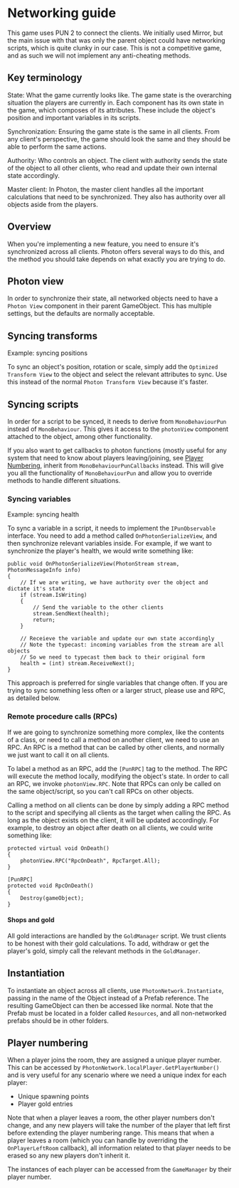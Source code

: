 # Networking guide

This game uses PUN 2 to connect the clients. We initially used Mirror, but the main issue with that was only the parent
object could have networking scripts, which is quite clunky in our case. This is not a competitive game, and as such we
will not implement any anti-cheating methods.

## Key terminology

State: What the game currently looks like. The game state is the overarching situation the players are currently in.
Each component has its own state in the game, which composes of its attributes. These include the object's position and
important variables in its scripts.

Synchronization: Ensuring the game state is the same in all clients. From any client's perspective, the game should
look the same and they should be able to perform the same actions.

Authority: Who controls an object. The client with authority sends the state of the object to all other clients, who
read and update their own internal state accordingly.

Master client: In Photon, the master client handles all the important calculations that need to be synchronized. They
also has authority over all objects aside from the players.

## Overview

When you're implementing a new feature, you need to ensure it's synchronized across all clients. Photon offers several
ways to do this, and the method you should take depends on what exactly you are trying to do.

## Photon view

In order to synchronize their state, all networked objects need to have a `Photon View` component in their parent
GameObject. This has multiple settings, but the defaults are normally acceptable.

## Syncing transforms

Example: syncing positions

To sync an object's position, rotation or scale, simply add the `Optimized Transform View` to the object and select the
relevant attributes to sync. Use this instead of the normal `Photon Transform View` because it's faster.

## Syncing scripts

In order for a script to be synced, it needs to derive from `MonoBehaviourPun` instead of `MonoBehaviour`. This gives it
access to the `photonView` component attached to the object, among other functionality.

If you also want to get callbacks to photon functions (mostly useful for any system that need to know about players
leaving/joining, see [Player Numbering](#player-numbering), inherit from `MonoBehaviourPunCallbacks` instead. This will
give you all the functionality of `MonoBehaviourPun` and allow you to override methods to handle different situations.

### Syncing variables

Example: syncing health

To sync a variable in a script, it needs to implement the `IPunObservable` interface. You need to add a method
called `OnPhotonSerializeView`, and then synchronize relevant variables inside. For example, if we want to synchronize
the player's health, we would write something like:

```
public void OnPhotonSerializeView(PhotonStream stream, PhotonMessageInfo info)
{
	// If we are writing, we have authority over the object and dictate it's state
	if (stream.IsWriting) 
	{
		// Send the variable to the other clients
		stream.SendNext(health); 
		return;
	}

	// Receieve the variable and update our own state accordingly
	// Note the typecast: incoming variables from the stream are all objects
	// So we need to typecast them back to their original form
	health = (int) stream.ReceiveNext(); 
}
```

This approach is preferred for single variables that change often. If you are trying to sync something less often or a
larger struct, please use and RPC, as detailed below.

### Remote procedure calls (RPCs)

If we are going to synchronize something more complex, like the contents of a class, or need to call a method on another
client, we need to use an RPC. An RPC is a method that can be called by other clients, and normally we just want to call
it on all clients.

To label a method as an RPC, add the `[PunRPC]` tag to the method. The RPC will execute the method locally, modifying
the object's state. In order to call an RPC, we invoke `photonView.RPC`. Note that RPCs can only be called on the same
object/script, so you can't call RPCs on other objects.

Calling a method on all clients can be done by simply adding a RPC method to the script and specifying all clients as
the target when calling the RPC. As long as the object exists on the client, it will be updated accordingly. For
example, to destroy an object after death on all clients, we could write something like:

```
protected virtual void OnDeath()
{
	photonView.RPC("RpcOnDeath", RpcTarget.All);
}

[PunRPC]
protected void RpcOnDeath()
{
	Destroy(gameObject);
}
```

#### Shops and gold

All gold interactions are handled by the `GoldManager` script. We trust clients to be honest with their gold
calculations. To add, withdraw or get the player's gold, simply call the relevant methods in the `GoldManager`.

## Instantiation

To instantiate an object across all clients, use `PhotonNetwork.Instantiate`, passing in the name of the Object instead
of a Prefab reference. The resulting GameObject can then be accessed like normal. Note that the Prefab must be located
in a folder called `Resources`, and all non-networked prefabs should be in other folders.

## Player numbering

When a player joins the room, they are assigned a unique player number. This can be accessed
by `PhotonNetwork.localPlayer.GetPlayerNumber()` and is very useful for any scenario where we need a unique index for
each player:

- Unique spawning points
- Player gold entries

Note that when a player leaves a room, the other player numbers don't change, and any new players will take the number
of the player that left first before extending the player numbering range. This means that when a player leaves a room
(which you can handle by overriding the `OnPlayerLeftRoom` callback), all information related to that player needs to be
erased so any new players don't inherit it.

The instances of each player can be accessed from the `GameManager` by their player number.